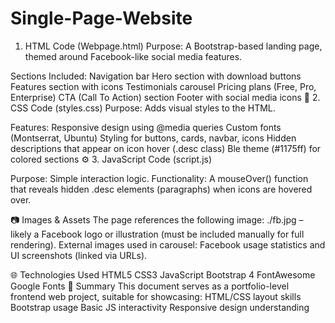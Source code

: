 # Single-Page-Website
1. HTML Code (Webpage.html)
Purpose: A Bootstrap-based landing page, themed around Facebook-like social media features.

Sections Included:
Navigation bar
Hero section with download buttons
Features section with icons
Testimonials carousel
Pricing plans (Free, Pro, Enterprise)
CTA (Call To Action) section
Footer with social media icons
🎨 2. CSS Code (styles.css)
Purpose: Adds visual styles to the HTML.

Features:
Responsive design using @media queries
Custom fonts (Montserrat, Ubuntu)
Styling for buttons, cards, navbar, icons
Hidden descriptions that appear on icon hover (.desc class)
Ble theme (#1175ff) for colored sections
⚙️ 3. JavaScript Code (script.js)

Purpose: Simple interaction logic.
Functionality:
A mouseOver() function that reveals hidden .desc elements (paragraphs) when icons are hovered over.

📷 Images & Assets
The page references the following image:
./fb.jpg – likely a Facebook logo or illustration (must be included manually for full rendering).
External images used in carousel:
Facebook usage statistics and UI screenshots (linked via URLs).

🌐 Technologies Used
HTML5
CSS3
JavaScript
Bootstrap 4
FontAwesome
Google Fonts
📌 Summary
This document serves as a portfolio-level frontend web project, suitable for showcasing:
HTML/CSS layout skills
Bootstrap usage
Basic JS interactivity
Responsive design understanding
